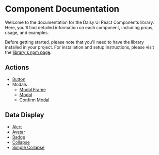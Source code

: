 # Component Documentation
Welcome to the documentation for the Daisy UI React Components library. Here, you'll find detailed information on each component, including props, usage, and examples.

Before getting started, please note that you'll need to have the library installed in your project. For installation and setup instructions, please visit the [library's npm page](https://www.npmjs.com/package/daisy-ui-react-components).

## Actions
- [Button](Button.md)
- Modals
  - [Modal Frame](ModalFrame.md)
  - [Modal](Modal.md)
  - [Confirm Modal](ConfirmModal.md)

## Data Display
- [Alert](Alert.md)
- [Avatar](Avatar.md)
- [Badge](Badge.md)
- [Collapse](Collapse.md)
- [Simple Collapse](SimpleCollapse.md)
